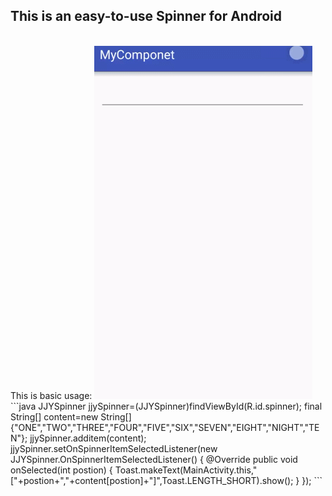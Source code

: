 ## This is an easy-to-use Spinner for Android
</br>
This is basic usage:
<img src="https://github.com/yeleaveszi/JJYSpinner/blob/master/spinner.gif">
```java
        JJYSpinner jjySpinner=(JJYSpinner)findViewById(R.id.spinner);
        final String[] content=new String[]{"ONE","TWO","THREE","FOUR","FIVE","SIX","SEVEN","EIGHT","NIGHT","TEN"};
        jjySpinner.additem(content);
        jjySpinner.setOnSpinnerItemSelectedListener(new JJYSpinner.OnSpinnerItemSelectedListener() {
            @Override
            public void onSelected(int postion) {
                Toast.makeText(MainActivity.this,"["+postion+","+content[postion]+"]",Toast.LENGTH_SHORT).show();
            }
        });
```
